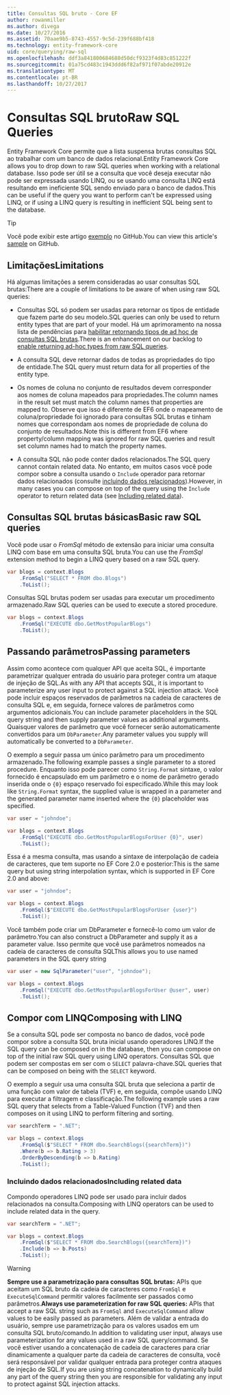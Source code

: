 ```yaml
---
title: Consultas SQL bruto - Core EF
author: rowanmiller
ms.author: divega
ms.date: 10/27/2016
ms.assetid: 70aae9b5-8743-4557-9c5d-239f688bf418
ms.technology: entity-framework-core
uid: core/querying/raw-sql
ms.openlocfilehash: ddf3a841800684688d50dcf9323f4d83c851222f
ms.sourcegitcommit: 01a75cd483c1943ddd6f82af971f07abde20912e
ms.translationtype: MT
ms.contentlocale: pt-BR
ms.lasthandoff: 10/27/2017
---
```

# <a name="raw-sql-queries"></a><span data-ttu-id="37cfc-102">Consultas SQL bruto</span><span class="sxs-lookup"><span data-stu-id="37cfc-102">Raw SQL Queries</span></span>

<span data-ttu-id="37cfc-103">Entity Framework Core permite que a lista suspensa brutas consultas SQL ao trabalhar com um banco de dados relacional.</span><span class="sxs-lookup"><span data-stu-id="37cfc-103">Entity Framework Core allows you to drop down to raw SQL queries when working with a relational database.</span></span> <span data-ttu-id="37cfc-104">Isso pode ser útil se a consulta que você deseja executar não pode ser expressada usando LINQ, ou se usando uma consulta LINQ está resultando em ineficiente SQL sendo enviado para o banco de dados.</span><span class="sxs-lookup"><span data-stu-id="37cfc-104">This can be useful if the query you want to perform can't be expressed using LINQ, or if using a LINQ query is resulting in inefficient SQL being sent to the database.</span></span>

> [!TIP]  
> <span data-ttu-id="37cfc-105">Você pode exibir este artigo [exemplo](https://github.com/aspnet/EntityFramework.Docs/tree/master/samples/core/Querying) no GitHub.</span><span class="sxs-lookup"><span data-stu-id="37cfc-105">You can view this article's [sample](https://github.com/aspnet/EntityFramework.Docs/tree/master/samples/core/Querying) on GitHub.</span></span>

## <a name="limitations"></a><span data-ttu-id="37cfc-106">Limitações</span><span class="sxs-lookup"><span data-stu-id="37cfc-106">Limitations</span></span>

<span data-ttu-id="37cfc-107">Há algumas limitações a serem consideradas ao usar consultas SQL brutas:</span><span class="sxs-lookup"><span data-stu-id="37cfc-107">There are a couple of limitations to be aware of when using raw SQL queries:</span></span>
* <span data-ttu-id="37cfc-108">Consultas SQL só podem ser usadas para retornar os tipos de entidade que fazem parte do seu modelo.</span><span class="sxs-lookup"><span data-stu-id="37cfc-108">SQL queries can only be used to return entity types that are part of your model.</span></span> <span data-ttu-id="37cfc-109">Há um aprimoramento na nossa lista de pendências para [habilitar retornando tipos de ad hoc de consultas SQL brutas](https://github.com/aspnet/EntityFramework/issues/1862).</span><span class="sxs-lookup"><span data-stu-id="37cfc-109">There is an enhancement on our backlog to [enable returning ad-hoc types from raw SQL queries](https://github.com/aspnet/EntityFramework/issues/1862).</span></span>

* <span data-ttu-id="37cfc-110">A consulta SQL deve retornar dados de todas as propriedades do tipo de entidade.</span><span class="sxs-lookup"><span data-stu-id="37cfc-110">The SQL query must return data for all properties of the entity type.</span></span>

* <span data-ttu-id="37cfc-111">Os nomes de coluna no conjunto de resultados devem corresponder aos nomes de coluna mapeados para propriedades.</span><span class="sxs-lookup"><span data-stu-id="37cfc-111">The column names in the result set must match the column names that properties are mapped to.</span></span> <span data-ttu-id="37cfc-112">Observe que isso é diferente de EF6 onde o mapeamento de coluna/propriedade foi ignorado para consultas SQL brutas e tinham nomes que correspondam aos nomes de propriedade de coluna do conjunto de resultados.</span><span class="sxs-lookup"><span data-stu-id="37cfc-112">Note this is different from EF6 where property/column mapping was ignored for raw SQL queries and result set column names had to match the property names.</span></span>

* <span data-ttu-id="37cfc-113">A consulta SQL não pode conter dados relacionados.</span><span class="sxs-lookup"><span data-stu-id="37cfc-113">The SQL query cannot contain related data.</span></span> <span data-ttu-id="37cfc-114">No entanto, em muitos casos você pode compor sobre a consulta usando o `Include` operador para retornar dados relacionados (consulte [incluindo dados relacionados](#including-related-data)).</span><span class="sxs-lookup"><span data-stu-id="37cfc-114">However, in many cases you can compose on top of the query using the `Include` operator to return related data (see [Including related data](#including-related-data)).</span></span>

## <a name="basic-raw-sql-queries"></a><span data-ttu-id="37cfc-115">Consultas SQL brutas básicas</span><span class="sxs-lookup"><span data-stu-id="37cfc-115">Basic raw SQL queries</span></span>

<span data-ttu-id="37cfc-116">Você pode usar o *FromSql* método de extensão para iniciar uma consulta LINQ com base em uma consulta SQL bruta.</span><span class="sxs-lookup"><span data-stu-id="37cfc-116">You can use the *FromSql* extension method to begin a LINQ query based on a raw SQL query.</span></span>

<!-- [!code-csharp[Main](samples/core/Querying/Querying/RawSQL/Sample.cs)] -->
``` csharp
var blogs = context.Blogs
    .FromSql("SELECT * FROM dbo.Blogs")
    .ToList();
```

<span data-ttu-id="37cfc-117">Consultas SQL brutas podem ser usadas para executar um procedimento armazenado.</span><span class="sxs-lookup"><span data-stu-id="37cfc-117">Raw SQL queries can be used to execute a stored procedure.</span></span>

<!-- [!code-csharp[Main](samples/core/Querying/Querying/RawSQL/Sample.cs)] -->
``` csharp
var blogs = context.Blogs
    .FromSql("EXECUTE dbo.GetMostPopularBlogs")
    .ToList();
```

## <a name="passing-parameters"></a><span data-ttu-id="37cfc-118">Passando parâmetros</span><span class="sxs-lookup"><span data-stu-id="37cfc-118">Passing parameters</span></span>

<span data-ttu-id="37cfc-119">Assim como acontece com qualquer API que aceita SQL, é importante parametrizar qualquer entrada do usuário para proteger contra um ataque de injeção de SQL.</span><span class="sxs-lookup"><span data-stu-id="37cfc-119">As with any API that accepts SQL, it is important to parameterize any user input to protect against a SQL injection attack.</span></span> <span data-ttu-id="37cfc-120">Você pode incluir espaços reservados de parâmetros na cadeia de caracteres de consulta SQL e, em seguida, fornece valores de parâmetros como argumentos adicionais.</span><span class="sxs-lookup"><span data-stu-id="37cfc-120">You can include parameter placeholders in the SQL query string and then supply parameter values as additional arguments.</span></span> <span data-ttu-id="37cfc-121">Quaisquer valores de parâmetro que você fornecer serão automaticamente convertidos para um `DbParameter`.</span><span class="sxs-lookup"><span data-stu-id="37cfc-121">Any parameter values you supply will automatically be converted to a `DbParameter`.</span></span>

<span data-ttu-id="37cfc-122">O exemplo a seguir passa um único parâmetro para um procedimento armazenado.</span><span class="sxs-lookup"><span data-stu-id="37cfc-122">The following example passes a single parameter to a stored procedure.</span></span> <span data-ttu-id="37cfc-123">Enquanto isso pode parecer como `String.Format` sintaxe, o valor fornecido é encapsulado em um parâmetro e o nome de parâmetro gerado inserida onde o `{0}` espaço reservado foi especificado.</span><span class="sxs-lookup"><span data-stu-id="37cfc-123">While this may look like `String.Format` syntax, the supplied value is wrapped in a parameter and the generated parameter name inserted where the `{0}` placeholder was specified.</span></span>

<!-- [!code-csharp[Main](samples/core/Querying/Querying/RawSQL/Sample.cs)] -->
``` csharp
var user = "johndoe";

var blogs = context.Blogs
    .FromSql("EXECUTE dbo.GetMostPopularBlogsForUser {0}", user)
    .ToList();
```

<span data-ttu-id="37cfc-124">Essa é a mesma consulta, mas usando a sintaxe de interpolação de cadeia de caracteres, que tem suporte no EF Core 2.0 e posterior:</span><span class="sxs-lookup"><span data-stu-id="37cfc-124">This is the same query but using string interpolation syntax, which is supported in EF Core 2.0 and above:</span></span>

<!-- [!code-csharp[Main](samples/core/Querying/Querying/RawSQL/Sample.cs)] -->
``` csharp
var user = "johndoe";

var blogs = context.Blogs
    .FromSql($"EXECUTE dbo.GetMostPopularBlogsForUser {user}")
    .ToList();
```

<span data-ttu-id="37cfc-125">Você também pode criar um DbParameter e fornecê-lo como um valor de parâmetro.</span><span class="sxs-lookup"><span data-stu-id="37cfc-125">You can also construct a DbParameter and supply it as a parameter value.</span></span> <span data-ttu-id="37cfc-126">Isso permite que você use parâmetros nomeados na cadeia de caracteres de consulta SQL</span><span class="sxs-lookup"><span data-stu-id="37cfc-126">This allows you to use named parameters in the SQL query string</span></span>

<!-- [!code-csharp[Main](samples/core/Querying/Querying/RawSQL/Sample.cs)] -->
``` csharp
var user = new SqlParameter("user", "johndoe");

var blogs = context.Blogs
    .FromSql("EXECUTE dbo.GetMostPopularBlogsForUser @user", user)
    .ToList();
```

## <a name="composing-with-linq"></a><span data-ttu-id="37cfc-127">Compor com LINQ</span><span class="sxs-lookup"><span data-stu-id="37cfc-127">Composing with LINQ</span></span>

<span data-ttu-id="37cfc-128">Se a consulta SQL pode ser composta no banco de dados, você pode compor sobre a consulta SQL bruta inicial usando operadores LINQ.</span><span class="sxs-lookup"><span data-stu-id="37cfc-128">If the SQL query can be composed on in the database, then you can compose on top of the initial raw SQL query using LINQ operators.</span></span> <span data-ttu-id="37cfc-129">Consultas SQL que podem ser compostas em ser com o `SELECT` palavra-chave.</span><span class="sxs-lookup"><span data-stu-id="37cfc-129">SQL queries that can be composed on being with the `SELECT` keyword.</span></span>

<span data-ttu-id="37cfc-130">O exemplo a seguir usa uma consulta SQL bruta que seleciona a partir de uma função com valor de tabela (TVF) e, em seguida, compõe usando LINQ para executar a filtragem e classificação.</span><span class="sxs-lookup"><span data-stu-id="37cfc-130">The following example uses a raw SQL query that selects from a Table-Valued Function (TVF) and then composes on it using LINQ to perform filtering and sorting.</span></span>

<!-- [!code-csharp[Main](samples/core/Querying/Querying/RawSQL/Sample.cs)] -->
``` csharp
var searchTerm = ".NET";

var blogs = context.Blogs
    .FromSql($"SELECT * FROM dbo.SearchBlogs({searchTerm})")
    .Where(b => b.Rating > 3)
    .OrderByDescending(b => b.Rating)
    .ToList();
```

### <a name="including-related-data"></a><span data-ttu-id="37cfc-131">Incluindo dados relacionados</span><span class="sxs-lookup"><span data-stu-id="37cfc-131">Including related data</span></span>

<span data-ttu-id="37cfc-132">Compondo operadores LINQ pode ser usado para incluir dados relacionados na consulta.</span><span class="sxs-lookup"><span data-stu-id="37cfc-132">Composing with LINQ operators can be used to include related data in the query.</span></span>

<!-- [!code-csharp[Main](samples/core/Querying/Querying/RawSQL/Sample.cs)] -->
``` csharp
var searchTerm = ".NET";

var blogs = context.Blogs
    .FromSql($"SELECT * FROM dbo.SearchBlogs({searchTerm})")
    .Include(b => b.Posts)
    .ToList();
```

> [!WARNING]  
> <span data-ttu-id="37cfc-133">**Sempre use a parametrização para consultas SQL brutas:** APIs que aceitam um SQL bruto da cadeia de caracteres como `FromSql` e `ExecuteSqlCommand` permitir valores facilmente ser passados como parâmetros.</span><span class="sxs-lookup"><span data-stu-id="37cfc-133">**Always use parameterization for raw SQL queries:** APIs that accept a raw SQL string such as `FromSql` and `ExecuteSqlCommand` allow values to be easily passed as parameters.</span></span> <span data-ttu-id="37cfc-134">Além de validar a entrada do usuário, sempre use parametrização para os valores usados em um consulta SQL bruto/comando.</span><span class="sxs-lookup"><span data-stu-id="37cfc-134">In addition to validating user input, always use parameterization for any values used in a raw SQL query/command.</span></span> <span data-ttu-id="37cfc-135">Se você estiver usando a concatenação de cadeia de caracteres para criar dinamicamente a qualquer parte da cadeia de caracteres de consulta, você será responsável por validar qualquer entrada para proteger contra ataques de injeção de SQL.</span><span class="sxs-lookup"><span data-stu-id="37cfc-135">If you are using string concatenation to dynamically build any part of the query string then you are responsible for validating any input to protect against SQL injection attacks.</span></span>
